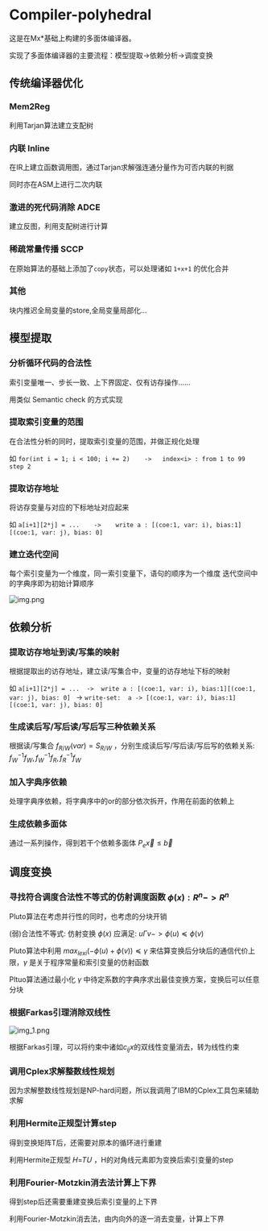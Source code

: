 # Compiler-polyhedral

这是在Mx*基础上构建的多面体编译器。

实现了多面体编译器的主要流程：模型提取->依赖分析->调度变换

## 传统编译器优化

### Mem2Reg

利用Tarjan算法建立支配树

### 内联 Inline

在IR上建立函数调用图，通过Tarjan求解强连通分量作为可否内联的判据

同时亦在ASM上进行二次内联

### 激进的死代码消除 ADCE

建立反图，利用支配树进行计算

### 稀疏常量传播 SCCP

在原始算法的基础上添加了`copy`状态，可以处理诸如 `1+x+1` 的优化合并

### 其他

块内推迟全局变量的store,全局变量局部化...

## 模型提取

### 分析循环代码的合法性

索引变量唯一、步长一致、上下界固定、仅有访存操作……

用类似 Semantic check 的方式实现

### 提取索引变量的范围

在合法性分析的同时，提取索引变量的范围，并做正规化处理

如 `for(int i = 1; i < 100; i += 2)    ->   index<i> : from 1 to 99 step 2`

### 提取访存地址 

将访存变量与对应的下标地址对应起来

如 `a[i+1][2*j] = ...    ->    write a : [(coe:1, var: i), bias:1][(coe:1, var: j), bias: 0]`

### 建立迭代空间

每个索引变量为一个维度，同一索引变量下，语句的顺序为一个维度
迭代空间中的字典序即为初始计算顺序

![img.png](img.png)

## 依赖分析

### 提取访存地址到读/写集的映射

根据提取出的访存地址，建立读/写集合中，变量的访存地址下标的映射

如 `a[i+1][2*j] = ...  ->  write a : [(coe:1, var: i), bias:1][(coe:1, var: j), bias: 0] `
      ->    `write-set:  a -> [(coe:1, var: i), bias:1][(coe:1, var: j), bias: 0] `

### 生成读后写/写后读/写后写三种依赖关系

根据读/写集合 $f_{R/W} (var)=S_{R/W}$ ，分别生成读后写/写后读/写后写的依赖关系: $f_W^{-1}f_W, f_W^{-1}f_R, f_R^{-1}f_W$

### 加入字典序依赖

处理字典序依赖，将字典序中的or的部分依次拆开，作用在前面的依赖上

### 生成依赖多面体

通过一系列操作，得到若干个依赖多面体 $P_e\vec{x}\le \vec{b}$

## 调度变换

### 寻找符合调度合法性不等式的仿射调度函数 $\phi(x):R^n->R^n$

Pluto算法在考虑并行性的同时，也考虑的分块开销

(弱)合法性不等式: 仿射变换 $\phi(x)$ 应满足:  $u\Gamma v -> \phi(u)\preceq \phi(v)$

Pluto算法中利用 $max_{lexi} (-\phi(u)+\phi(v))\preceq \gamma$  来估算变换后分块后的通信代价上限，$\gamma$ 是关于程序常量和索引变量的仿射函数

Pltuo算法通过最小化 $\gamma$ 中待定系数的字典序求出最佳变换方案，变换后可以任意分块

### 根据Farkas引理消除双线性

![img_1.png](img_1.png)

根据Farkas引理，可以将约束中诸如$c_{ij} x$的双线性变量消去，转为线性约束

### 调用Cplex求解整数线性规划

因为求解整数线性规划是NP-hard问题，所以我调用了IBM的Cplex工具包来辅助求解

### 利用Hermite正规型计算step

得到变换矩阵T后，还需要对原本的循环进行重建

利用Hermite正规型 𝐻=𝑇𝑈 ，H的对角线元素即为变换后索引变量的step 

### 利用Fourier-Motzkin消去法计算上下界

得到step后还需要重建变换后索引变量的上下界

利用Fourier-Motzkin消去法，由内向外的逐一消去变量，计算上下界
